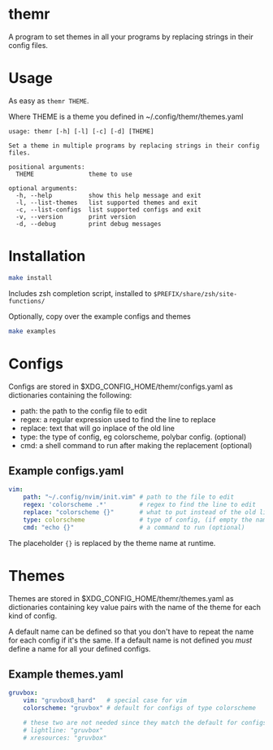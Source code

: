 # themr

A program to set themes in all your programs by replacing strings in their config files.

# Usage

As easy as `themr THEME`.

Where THEME is a theme you defined in ~/.config/themr/themes.yaml

```
usage: themr [-h] [-l] [-c] [-d] [THEME]

Set a theme in multiple programs by replacing strings in their config files.

positional arguments:
  THEME               theme to use

optional arguments:
  -h, --help          show this help message and exit
  -l, --list-themes   list supported themes and exit
  -c, --list-configs  list supported configs and exit
  -v, --version       print version
  -d, --debug         print debug messages
```

# Installation

```sh
make install
```
Includes zsh completion script, installed to `$PREFIX/share/zsh/site-functions/`

Optionally, copy over the example configs and themes

```sh
make examples
```

# Configs

Configs are stored in $XDG_CONFIG_HOME/themr/configs.yaml as dictionaries containing the following:

* path: the path to the config file to edit
* regex: a regular expression used to find the line to replace
* replace: text that will go inplace of the old line
* type: the type of config, eg colorscheme, polybar config. (optional)
* cmd: a shell command to run after making the replacement (optional)

## Example configs.yaml

```yaml
vim:
    path: "~/.config/nvim/init.vim" # path to the file to edit
    regex: 'colorscheme .*'         # regex to find the line to edit
    replace: "colorscheme {}"       # what to put instead of the old line,
    type: colorscheme               # type of config, (if empty the name is used, in this example "vim")
    cmd: "echo {}"                  # a command to run (optional)
```

The placeholder `{}` is replaced by the theme name at runtime.

# Themes

Themes are stored in $XDG_CONFIG_HOME/themr/themes.yaml as dictionaries containing key value pairs with
the name of the theme for each kind of config.

A default name can be defined so that you don't have to repeat the name for each config if it's the same.
If a default name is not defined you *must* define a name for all your defined configs.

## Example themes.yaml

```yaml
gruvbox:
    vim: "gruvbox8_hard"   # special case for vim
    colorscheme: "gruvbox" # default for configs of type colorscheme

    # these two are not needed since they match the default for configs of type `colorscheme`
    # lightline: "gruvbox"
    # xresources: "gruvbox"
```
